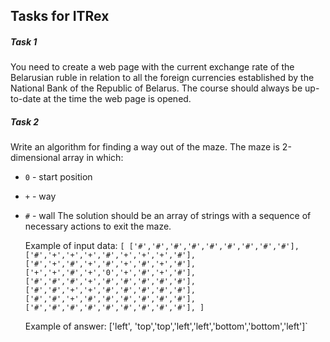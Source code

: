 ## Tasks for ITRex

##### Task 1

You need to create a web page with the current exchange rate of the Belarusian ruble in relation to all the foreign currencies established by the National Bank of the Republic of Belarus. The course should always be up-to-date at the time the web page is opened.


##### Task 2

Write an algorithm for finding a way out of the maze. The maze is 2-dimensional array in which:

* `0` - start position
* `+` - way
* `#` - wall
    The solution should be an array of strings with a sequence of necessary actions to exit the maze.

    Example of input data:
`[
  ['#','#','#','#','#','#','#','#','#'],
  ['#','+','+','+','#','+','+','+','#'],
  ['#','+','#','+','#','+','#','+','#'],
  ['+','+','#','+','0','+','#','+','#'],
  ['#','#','#','+','#','#','#','#','#'],
  ['#','#','+','+','#','#','#','#','#'],
  ['#','#','+','#','#','#','#','#','#'],
  ['#','#','#','#','#','#','#','#','#'],
]`

    Example of answer: 
['left', 'top','top','left','left','bottom','bottom','left']`


